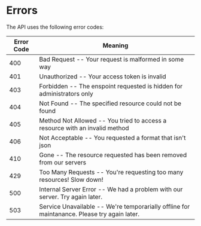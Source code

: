 # Errors

The API uses the following error codes:

Error Code | Meaning
---------- | -------
400 | Bad Request -- Your request is malformed in some way
401 | Unauthorized -- Your access token is invalid
403 | Forbidden -- The enspoint requested is hidden for administrators only
404 | Not Found -- The specified resource could not be found
405 | Method Not Allowed -- You tried to access a resource with an invalid method
406 | Not Acceptable -- You requested a format that isn't json
410 | Gone -- The resource requested has been removed from our servers
429 | Too Many Requests -- You're requesting too many resources! Slow down!
500 | Internal Server Error -- We had a problem with our server. Try again later.
503 | Service Unavailable -- We're temporarially offline for maintanance. Please try again later.
